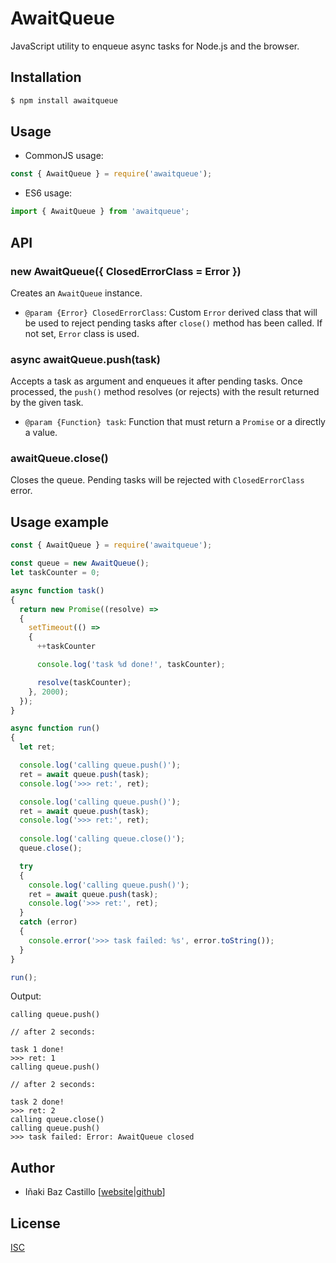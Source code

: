 # AwaitQueue

JavaScript utility to enqueue async tasks for Node.js and the browser.


## Installation

```bash
$ npm install awaitqueue
```

## Usage

* CommonJS usage:

```js
const { AwaitQueue } = require('awaitqueue');
```

* ES6 usage:

```js
import { AwaitQueue } from 'awaitqueue';
```


## API

### new AwaitQueue({ ClosedErrorClass = Error })

Creates an `AwaitQueue` instance.

* `@param {Error} ClosedErrorClass`: Custom `Error` derived class that will be used to reject pending tasks after `close()` method has been called. If not set, `Error` class is used.


### async awaitQueue.push(task)

Accepts a task as argument and enqueues it after pending tasks. Once processed, the `push()` method resolves (or rejects) with the result returned by the given task.

* `@param {Function} task`: Function that must return a `Promise` or a directly a value.


### awaitQueue.close()

Closes the queue. Pending tasks will be rejected with `ClosedErrorClass` error.


## Usage example

```js
const { AwaitQueue } = require('awaitqueue');

const queue = new AwaitQueue();
let taskCounter = 0;

async function task()
{
  return new Promise((resolve) =>
  {
    setTimeout(() =>
    {
      ++taskCounter

      console.log('task %d done!', taskCounter);

      resolve(taskCounter);
    }, 2000);
  }); 
}

async function run()
{
  let ret;

  console.log('calling queue.push()');
  ret = await queue.push(task);
  console.log('>>> ret:', ret);

  console.log('calling queue.push()');
  ret = await queue.push(task);
  console.log('>>> ret:', ret);
  
  console.log('calling queue.close()');
  queue.close();

  try
  {
    console.log('calling queue.push()');
    ret = await queue.push(task);
    console.log('>>> ret:', ret);
  }
  catch (error)
  {
    console.error('>>> task failed: %s', error.toString());
  }
}

run();
```

Output:

```
calling queue.push()

// after 2 seconds:

task 1 done!
>>> ret: 1
calling queue.push()

// after 2 seconds:

task 2 done!
>>> ret: 2
calling queue.close()
calling queue.push()
>>> task failed: Error: AwaitQueue closed
```


## Author

* Iñaki Baz Castillo [[website](https://inakibaz.me)|[github](https://github.com/ibc/)]


## License

[ISC](./LICENSE)
